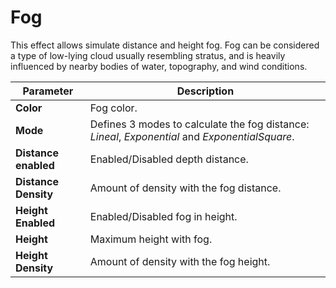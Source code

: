 # Fog

This effect allows simulate distance and height fog. Fog can be considered a type of low-lying cloud usually resembling stratus, and is heavily influenced by nearby bodies of water, topography, and wind conditions.

| Parameter  | Description |
| ---------- | ----------- |
| **Color**     | Fog color. |
| **Mode**      | Defines 3 modes to calculate the fog distance: _Lineal_, _Exponential_ and _ExponentialSquare_. |
| **Distance enabled** | Enabled/Disabled depth distance.|
| **Distance Density** | Amount of density with the fog distance. |
| **Height Enabled** | Enabled/Disabled fog in height. |
| **Height** | Maximum height with fog. |
| **Height Density** | Amount of density with the fog height. | 